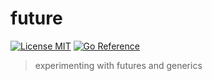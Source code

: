 # future

[![License MIT](https://img.shields.io/badge/License-MIT-blue.svg)](http://opensource.org/licenses/MIT)
[![Go Reference](https://pkg.go.dev/badge/github.com/dc0d/future.svg)](https://pkg.go.dev/github.com/dc0d/future)

> experimenting with futures and generics
